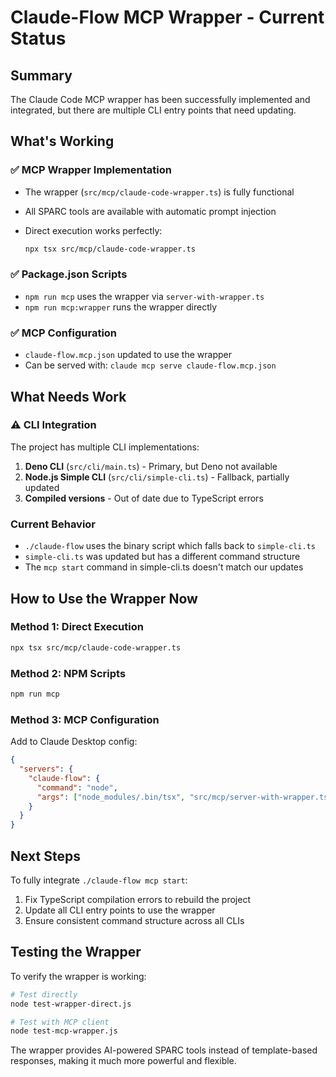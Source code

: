 # Claude-Flow MCP Wrapper - Current Status

## Summary

The Claude Code MCP wrapper has been successfully implemented and integrated, but there are multiple CLI entry points that need updating.

## What's Working

### ✅ MCP Wrapper Implementation

- The wrapper (`src/mcp/claude-code-wrapper.ts`) is fully functional
- All SPARC tools are available with automatic prompt injection
- Direct execution works perfectly:

  ```bash
  npx tsx src/mcp/claude-code-wrapper.ts
  ```

### ✅ Package.json Scripts

- `npm run mcp` uses the wrapper via `server-with-wrapper.ts`
- `npm run mcp:wrapper` runs the wrapper directly

### ✅ MCP Configuration

- `claude-flow.mcp.json` updated to use the wrapper
- Can be served with: `claude mcp serve claude-flow.mcp.json`

## What Needs Work

### ⚠️ CLI Integration

The project has multiple CLI implementations:

1. **Deno CLI** (`src/cli/main.ts`) - Primary, but Deno not available
2. **Node.js Simple CLI** (`src/cli/simple-cli.ts`) - Fallback, partially updated
3. **Compiled versions** - Out of date due to TypeScript errors

### Current Behavior

- `./claude-flow` uses the binary script which falls back to `simple-cli.ts`
- `simple-cli.ts` was updated but has a different command structure
- The `mcp start` command in simple-cli.ts doesn't match our updates

## How to Use the Wrapper Now

### Method 1: Direct Execution

```bash
npx tsx src/mcp/claude-code-wrapper.ts
```

### Method 2: NPM Scripts

```bash
npm run mcp
```

### Method 3: MCP Configuration

Add to Claude Desktop config:

```json
{
  "servers": {
    "claude-flow": {
      "command": "node",
      "args": ["node_modules/.bin/tsx", "src/mcp/server-with-wrapper.ts"]
    }
  }
}
```

## Next Steps

To fully integrate `./claude-flow mcp start`:

1. Fix TypeScript compilation errors to rebuild the project
2. Update all CLI entry points to use the wrapper
3. Ensure consistent command structure across all CLIs

## Testing the Wrapper

To verify the wrapper is working:

```bash
# Test directly
node test-wrapper-direct.js

# Test with MCP client
node test-mcp-wrapper.js
```

The wrapper provides AI-powered SPARC tools instead of template-based responses, making it much more powerful and flexible.
